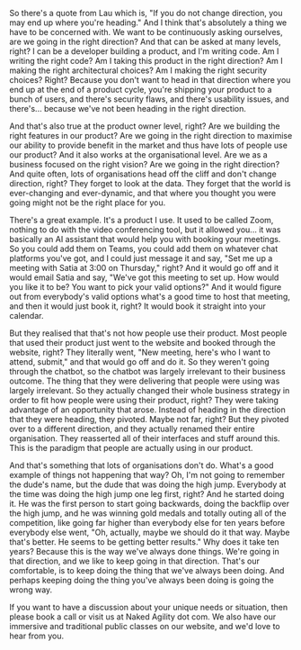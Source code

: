 So there's a quote from Lau which is, "If you do not change direction, you may end up where you're heading." And I think that's absolutely a thing we have to be concerned with. We want to be continuously asking ourselves, are we going in the right direction? And that can be asked at many levels, right? I can be a developer building a product, and I'm writing code. Am I writing the right code? Am I taking this product in the right direction? Am I making the right architectural choices? Am I making the right security choices? Right? Because you don't want to head in that direction where you end up at the end of a product cycle, you're shipping your product to a bunch of users, and there's security flaws, and there's usability issues, and there's... because we've not been heading in the right direction.

And that's also true at the product owner level, right? Are we building the right features in our product? Are we going in the right direction to maximise our ability to provide benefit in the market and thus have lots of people use our product? And it also works at the organisational level. Are we as a business focused on the right vision? Are we going in the right direction? And quite often, lots of organisations head off the cliff and don't change direction, right? They forget to look at the data. They forget that the world is ever-changing and ever-dynamic, and that where you thought you were going might not be the right place for you.

There's a great example. It's a product I use. It used to be called Zoom, nothing to do with the video conferencing tool, but it allowed you... it was basically an AI assistant that would help you with booking your meetings. So you could add them on Teams, you could add them on whatever chat platforms you've got, and I could just message it and say, "Set me up a meeting with Satia at 3:00 on Thursday," right? And it would go off and it would email Satia and say, "We've got this meeting to set up. How would you like it to be? You want to pick your valid options?" And it would figure out from everybody's valid options what's a good time to host that meeting, and then it would just book it, right? It would book it straight into your calendar.

But they realised that that's not how people use their product. Most people that used their product just went to the website and booked through the website, right? They literally went, "New meeting, here's who I want to attend, submit," and that would go off and do it. So they weren't going through the chatbot, so the chatbot was largely irrelevant to their business outcome. The thing that they were delivering that people were using was largely irrelevant. So they actually changed their whole business strategy in order to fit how people were using their product, right? They were taking advantage of an opportunity that arose. Instead of heading in the direction that they were heading, they pivoted. Maybe not far, right? But they pivoted over to a different direction, and they actually renamed their entire organisation. They reasserted all of their interfaces and stuff around this. This is the paradigm that people are actually using in our product.

And that's something that lots of organisations don't do. What's a good example of things not happening that way? Oh, I'm not going to remember the dude's name, but the dude that was doing the high jump. Everybody at the time was doing the high jump one leg first, right? And he started doing it. He was the first person to start going backwards, doing the backflip over the high jump, and he was winning gold medals and totally outing all of the competition, like going far higher than everybody else for ten years before everybody else went, "Oh, actually, maybe we should do it that way. Maybe that's better. He seems to be getting better results." Why does it take ten years? Because this is the way we've always done things. We're going in that direction, and we like to keep going in that direction. That's our comfortable, is to keep doing the thing that we've always been doing. And perhaps keeping doing the thing you've always been doing is going the wrong way.

If you want to have a discussion about your unique needs or situation, then please book a call or visit us at Naked Agility dot com. We also have our immersive and traditional public classes on our website, and we'd love to hear from you.